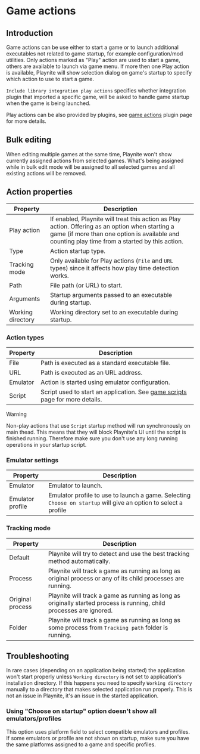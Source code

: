 Game actions
=====================

Introduction
---------------------

Game actions can be use either to start a game or to launch additional executables not related to game startup, for example configuration/mod utilities. Only actions marked as "Play" action are used to start a game, others are available to launch via game menu. If more then one Play action is available, Playnite will show selection dialog on game's startup to specify which action to use to start a game.

`Include library integration play actions` specifies whether integration plugin that imported a specific game, will be asked to handle game startup when the game is being launched.

Play actions can be also provided by plugins, see [game actions](../tutorials/extensions/gameActions.md) plugin page for more details.

Bulk editing
---------------------

When editing multiple games at the same time, Playnite won't show currently assigned actions from selected games. What's being assigned while in bulk edit mode will be assigned to all selected games and all existing actions will be removed.

Action properties
---------------------

| Property | Description |
| --- | --- |
| Play action | If enabled, Playnite will treat this action as Play action. Offering as an option when starting a game (if more than one option is available and counting play time from a started by this action. |
| Type | Action startup type. | 
| Tracking mode | Only available for Play actions (`File` and `URL` types) since it affects how play time detection works. |
| Path | File path (or URL) to start. |
| Arguments | Startup arguments passed to an executable during startup. |
| Working directory | Working directory set to an executable during startup. |

### Action types

| Property | Description |
| --- | --- |
| File | Path is executed as a standard executable file. |
| URL | Path is executed as an URL address. |
| Emulator | Action is started using emulator configuration. |
| Script | Script used to start an application. See [game scripts](gameScripts.md#startup-script) page for more details. |

> [!WARNING]
> Non-play actions that use `Script` startup method will run synchronously on main thead. This means that they will block Playnite's UI until the script is finished running. Therefore make sure you don't use any long running operations in your startup script.

### Emulator settings

| Property | Description |
| --- | --- |
| Emulator | Emulator to launch. |
| Emulator profile | Emulator profile to use to launch a game. Selecting `Choose on startup` will give an option to select a profile |

### Tracking mode

| Property | Description |
| --- | --- |
| Default | Playnite will try to detect and use the best tracking method automatically. |
| Process | Playnite will track a game as running as long as original process or any of its child processes are running. |
| Original process | Playnite will track a game as running as long as originally started process is running, child processes are ignored. |
| Folder | Playnite will track a game as running as long as some process from `Tracking path` folder is running. |

Troubleshooting
---------------------

In rare cases (depending on an application being started) the application won't start properly unless `Working directory` is not set to application's installation directory. If this happens you need to specify `Working directory` manually to a directory that makes selected application run properly. This is not an issue in Playnite, it's an issue in the started application.

### Using "Choose on startup" option doesn't show all emulators/profiles

This option uses platform field to select compatible emulators and profiles. If some emulators or profile are not shown on startup, make sure you have the same platforms assigned to a game and specific profiles.
